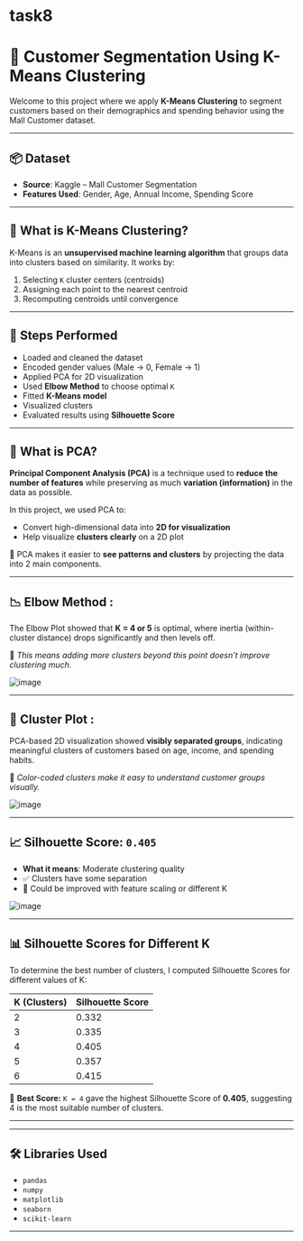 # task8
# 🎯 Customer Segmentation Using K-Means Clustering

Welcome to this project where we apply **K-Means Clustering** to segment customers based on their demographics and spending behavior using the Mall Customer dataset.

---

## 📦 Dataset

- **Source**: Kaggle – Mall Customer Segmentation
- **Features Used**: Gender, Age, Annual Income, Spending Score

---

## 🧠 What is K-Means Clustering?

K-Means is an **unsupervised machine learning algorithm** that groups data into clusters based on similarity. It works by:

1. Selecting `K` cluster centers (centroids)
2. Assigning each point to the nearest centroid
3. Recomputing centroids until convergence

---

## 🚀 Steps Performed

- Loaded and cleaned the dataset
- Encoded gender values (Male → 0, Female → 1)
- Applied PCA for 2D visualization
- Used **Elbow Method** to choose optimal `K`
- Fitted **K-Means model**
- Visualized clusters
- Evaluated results using **Silhouette Score**

---

## 🔄 What is PCA?

**Principal Component Analysis (PCA)** is a technique used to **reduce the number of features** while preserving as much **variation (information)** in the data as possible.

In this project, we used PCA to:
- Convert high-dimensional data into **2D for visualization**
- Help visualize **clusters clearly** on a 2D plot

📌 PCA makes it easier to **see patterns and clusters** by projecting the data into 2 main components.

---

## 📉 Elbow Method :

The Elbow Plot showed that **K = 4 or 5** is optimal, where inertia (within-cluster distance) drops significantly and then levels off.

📌 _This means adding more clusters beyond this point doesn’t improve clustering much._

![image](https://github.com/user-attachments/assets/ccefe6dd-2642-4b75-83f1-f84c5ab2ae4a)


---

## 🎨 Cluster Plot :

PCA-based 2D visualization showed **visibly separated groups**, indicating meaningful clusters of customers based on age, income, and spending habits.

📌 _Color-coded clusters make it easy to understand customer groups visually._


![image](https://github.com/user-attachments/assets/58bd5d90-12b6-4551-a8a6-859e0a5e7892)

---

## 📈 Silhouette Score: `0.405`

- **What it means**: Moderate clustering quality
- ✅ Clusters have some separation
- 🔁 Could be improved with feature scaling or different K


![image](https://github.com/user-attachments/assets/aac84c8e-9557-481e-9057-5658d81356d7)

---

## 📊 Silhouette Scores for Different K

To determine the best number of clusters, I computed Silhouette Scores for different values of K:

| K (Clusters) | Silhouette Score |
|--------------|------------------|
| 2            | 0.332            |
| 3            | 0.335            |
| 4            | 0.405            |
| 5            | 0.357            |
| 6            | 0.415            |

📌 **Best Score:** `K = 4` gave the highest Silhouette Score of **0.405**, suggesting 4 is the most suitable number of clusters.

---



---

## 🛠 Libraries Used

- `pandas`
- `numpy`
- `matplotlib`
- `seaborn`
- `scikit-learn`

---


